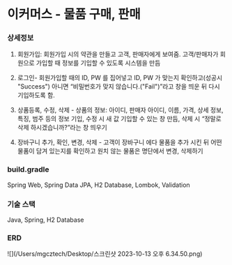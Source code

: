 # 이커머스 - 물품 구매, 판매
### 상세정보
1. 회원가입: 회원가입 시의 약관을 만들고 고객, 판매자에게 보여줌. 고객/판매자가 회원으로 가입할 때 정보를 기입할 수 있도록 시스템을 만듬

2. 로그인- 회원가입할 때의 ID, PW 를 집어넣고 ID, PW 가 맞는지 확인하고(성공시 "Success") 아니면 “비밀번호가 맞지 않습니다.("Fail")”라고 창을 띄운 뒤 다시 기입하도록 함.

3. 상품등록, 수정, 삭제 - 상품의 정보: 아이디, 판매자 아이디, 이름, 가격, 상세 정보, 특징, 범주 등의 정보 기입, 수정 시 새 값 기입할 수 있는 창 만듬, 삭제 시 “정말로 삭제 하시겠습니까?”라는 창 띄우기

4. 장바구니 추가, 확인, 변경, 삭제 - 고객이 장바구니 에다 물품을 추가 시킨 뒤 어떤 물품이 담겨 있는지를 확인하고 원치 않는 물품은 명단에서 변경, 삭제하기

### build.gradle
Spring Web, Spring Data JPA, H2 Database, Lombok, Validation
### 기술 스택
Java, Spring, H2 Database
### ERD
![](/Users/mgcztech/Desktop/스크린샷 2023-10-13 오후 6.34.50.png)